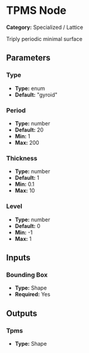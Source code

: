 
# TPMS Node

**Category:** Specialized / Lattice

Triply periodic minimal surface

## Parameters


### Type
- **Type:** enum
- **Default:** "gyroid"





### Period
- **Type:** number
- **Default:** 20
- **Min:** 1
- **Max:** 200



### Thickness
- **Type:** number
- **Default:** 1
- **Min:** 0.1
- **Max:** 10



### Level
- **Type:** number
- **Default:** 0
- **Min:** -1
- **Max:** 1



## Inputs


### Bounding Box
- **Type:** Shape
- **Required:** Yes



## Outputs


### Tpms
- **Type:** Shape





